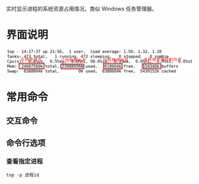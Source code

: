实时显示进程的系统资源占用情况，类似 Windows 任务管理器。

# 界面说明

![内存属性说明](images/top-1.png)



# 常用命令

## 交互命令





## 命令行选项

### 查看指定进程

```
top -p 进程id
```

